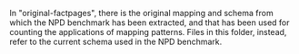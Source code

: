 In "original-factpages", there is the original mapping and schema from which the NPD benchmark has been extracted, and that has been used for counting the applications of mapping patterns. Files in this folder, instead, refer to the current schema used in the NPD benchmark.
